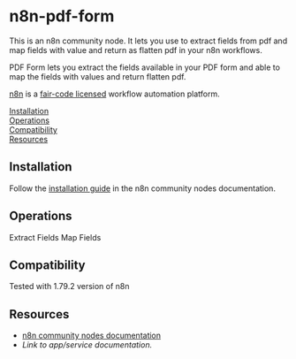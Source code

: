 # n8n-pdf-form

This is an n8n community node. It lets you use to extract fields from pdf and map fields with value and return as flatten pdf in your n8n workflows.

PDF Form lets you extract the fields available in your PDF form and able to map the fields with values and return flatten pdf.

[n8n](https://n8n.io/) is a [fair-code licensed](https://docs.n8n.io/reference/license/) workflow automation platform.

[Installation](#installation)  
[Operations](#operations)  
[Compatibility](#compatibility)  
[Resources](#resources)  

## Installation

Follow the [installation guide](https://docs.n8n.io/integrations/community-nodes/installation/) in the n8n community nodes documentation.

## Operations

Extract Fields
Map Fields

## Compatibility

Tested with 1.79.2 version of n8n

## Resources

* [n8n community nodes documentation](https://docs.n8n.io/integrations/community-nodes/)
* _Link to app/service documentation._



